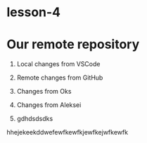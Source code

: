 # lesson-4

# Our remote repository

1. Local changes from VSCode

2. Remote changes from GitHub

3. Changes from Oks

4. Changes from Aleksei

5. gdhdsdsdks

hhejekeekddwefewfkewfkjewfkejwfkewfk
